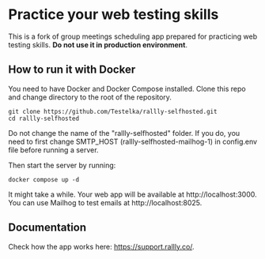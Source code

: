 # Practice your web testing skills

This is a fork of group meetings scheduling app prepared for practicing web testing skills. __Do not use it in production environment__. 

## How to run it with Docker
You need to have Docker and Docker Compose installed. 
Clone this repo and change directory to the root of the repository.
```
git clone https://github.com/Testelka/rallly-selfhosted.git
cd rallly-selfhosted
```
Do not change the name of the "rallly-selfhosted" folder. If you do, you need to first change SMTP_HOST (rallly-selfhosted-mailhog-1) in config.env file before running a server.

Then start the server by running:
```
docker compose up -d
```

It might take a while. Your web app will be available at http://localhost:3000. You can use Mailhog to test emails at http://localhost:8025.

## Documentation

Check how the app works here: https://support.rallly.co/.
